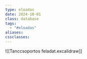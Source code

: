 ```yaml
---
type: eloadas
date: 2024-10-01
class: database
tags:
  - "#eloadas"
aliases: 
cssclasses:
---
```

![[Tanccsoportos feladat.excalidraw]]

